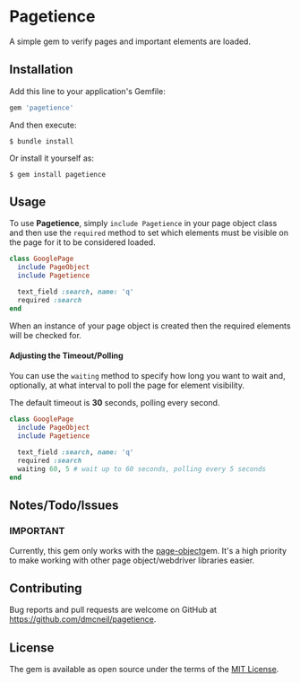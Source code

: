 # Pagetience
A simple gem to verify pages and important elements are loaded.

## Installation
Add this line to your application's Gemfile:

```ruby
gem 'pagetience'
```

And then execute:

    $ bundle install

Or install it yourself as:

    $ gem install pagetience

## Usage
To use **Pagetience**, simply `include Pagetience` in your page object class and then use the `required` method to set which elements must be visible on the page for it to be considered loaded.

```ruby
class GooglePage
  include PageObject
  include Pagetience

  text_field :search, name: 'q'
  required :search
end
```

When an instance of your page object is created then the required elements will be checked for.

#### Adjusting the Timeout/Polling
You can use the `waiting` method to specify how long you want to wait and, optionally, at what interval to poll the page for element visibility.

The default timeout is **30** seconds, polling every second.

```ruby
class GooglePage
  include PageObject
  include Pagetience
      
  text_field :search, name: 'q'
  required :search
  waiting 60, 5 # wait up to 60 seconds, polling every 5 seconds
end
```

## Notes/Todo/Issues
### IMPORTANT
Currently, this gem only works with the [page-object](https://github.com/cheezy/page-object)gem. It's a high priority to make working with other page object/webdriver libraries easier.

## Contributing
Bug reports and pull requests are welcome on GitHub at https://github.com/dmcneil/pagetience.


## License
The gem is available as open source under the terms of the [MIT License](http://opensource.org/licenses/MIT).


